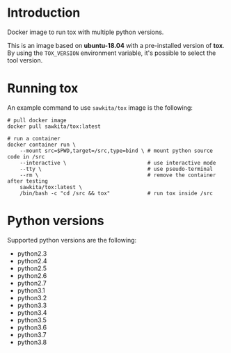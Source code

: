 # Introduction

Docker image to run tox with multiple python versions.

This is an image based on **ubuntu-18.04** with a pre-installed version of **tox**.
By using the ``TOX_VERSION`` environment variable, it's possible to select the tool version.

# Running tox

An example command to use ``sawkita/tox`` image is the following:

    # pull docker image
    docker pull sawkita/tox:latest
    
    # run a container
    docker container run \
        --mount src=$PWD,target=/src,type=bind \ # mount python source code in /src
        --interactive \                          # use interactive mode
        --tty \                                  # use pseudo-terminal
        --rm \                                   # remove the container after testing
        sawkita/tox:latest \
        /bin/bash -c "cd /src && tox"            # run tox inside /src

# Python versions

Supported python versions are the following:

* python2.3
* python2.4
* python2.5
* python2.6
* python2.7
* python3.1
* python3.2
* python3.3
* python3.4
* python3.5
* python3.6
* python3.7
* python3.8
